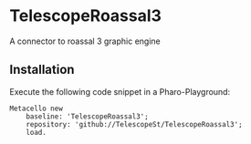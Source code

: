 # TelescopeRoassal3
A connector to roassal 3 graphic engine

## Installation

Execute the following code snippet in a Pharo-Playground:

```Smalltalk
Metacello new
    baseline: 'TelescopeRoassal3';
    repository: 'github://TelescopeSt/TelescopeRoassal3';
    load.
```
